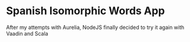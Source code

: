 # Spanish Isomorphic Words App #
After my attempts with Aurelia, NodeJS finally decided to try it again with Vaadin and Scala
